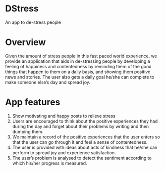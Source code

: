 # DStress
An app to de-stress people


# Overview
Given the amount of stress people in this fast paced world experience, we provide an application that aids in de-stressing people by developing a feeling of happiness and contentedness by reminding them of the good things that happen to them on a daily basis, and showing them positive news and stories. The user also gets a daily goal he/she can complete to make someone else’s day and spread joy.

# App features

1. Show motivating and happy posts  to relieve stress
2. Users are encouraged to think about the positive experiences they had during the day and forget about their problems by writing and then dumping them.
3. We maintain a record of the positive experiences that the user enters so that the user can go through it and feel a sense of contentedness.
4. The user is provided with ideas about acts of kindness that he/she can perform to spread joy and experience satisfaction.
5. The user’s problem is analysed to detect the sentiment according to which his/her progress is measured.





